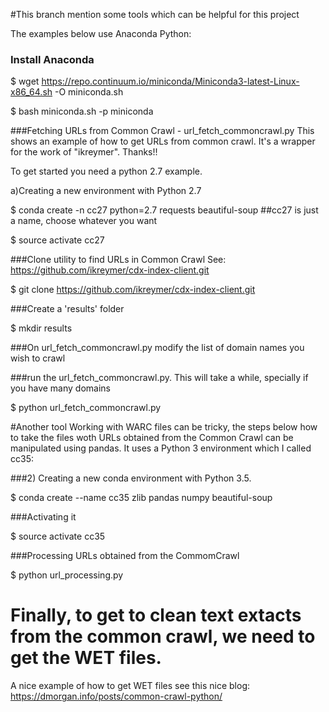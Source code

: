 #This branch mention some tools which can be helpful for this project

The examples below use Anaconda Python:
### Install Anaconda

$ wget https://repo.continuum.io/miniconda/Miniconda3-latest-Linux-x86_64.sh -O miniconda.sh

$ bash miniconda.sh -p miniconda

###Fetching URLs from Common Crawl - url_fetch_commoncrawl.py
This shows an example of how to get URLs from common crawl. It's a wrapper for 
the work of "ikreymer". Thanks!!  

To get started you need a python 2.7 example.

a)Creating a new environment with Python 2.7

$ conda create -n cc27 python=2.7 requests beautiful-soup  ##cc27 is just a name, choose whatever you want

$ source activate cc27

###Clone utility to find URLs in Common Crawl See: https://github.com/ikreymer/cdx-index-client.git

$ git clone https://github.com/ikreymer/cdx-index-client.git

###Create a 'results' folder

$ mkdir results

###On url_fetch_commoncrawl.py modify the list of domain names you wish to crawl

###run the url_fetch_commoncrawl.py. This will take a while, specially if you have many domains

$ python url_fetch_commoncrawl.py

#Another tool
Working with WARC files can be tricky, the steps below how to take the files woth URLs obtained from the Common Crawl
can be manipulated using pandas. It uses a Python 3 environment which I called cc35:

###2) Creating a new conda environment with Python 3.5.

$ conda create --name cc35 zlib pandas numpy beautiful-soup

###Activating it

$ source activate cc35

###Processing URLs obtained from the CommomCrawl

$ python url_processing.py


# Finally, to get to clean text extacts from the common crawl, we need to get the WET files.
A nice example of how to get WET files see this nice blog:  
https://dmorgan.info/posts/common-crawl-python/

